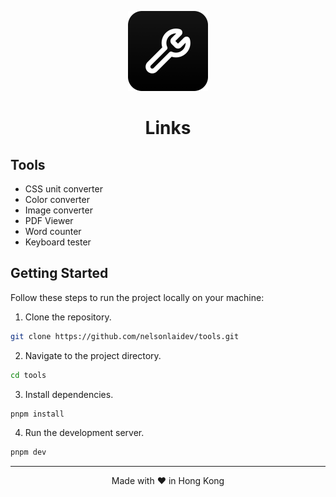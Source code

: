<p align="center">
  <img src="public/icon.png" height="128">
  <h1 align="center">Links</h1>
</p>

## Tools

- CSS unit converter
- Color converter
- Image converter
- PDF Viewer
- Word counter
- Keyboard tester

## Getting Started

Follow these steps to run the project locally on your machine:

1. Clone the repository.

```bash
git clone https://github.com/nelsonlaidev/tools.git
```

2. Navigate to the project directory.

```bash
cd tools
```

3. Install dependencies.

```bash
pnpm install
```

4. Run the development server.

```bash
pnpm dev
```

---

<p align="center">
Made with ❤️ in Hong Kong
</p>
